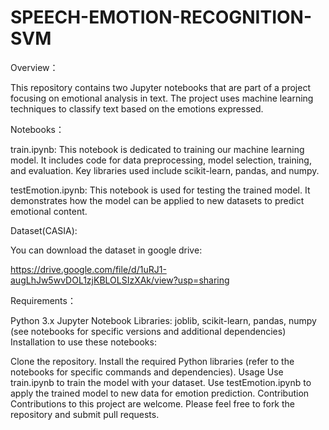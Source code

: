 # SPEECH-EMOTION-RECOGNITION-SVM
Overview：

This repository contains two Jupyter notebooks that are part of a project focusing on emotional analysis in text. The project uses machine learning techniques to classify text based on the emotions expressed.

Notebooks：

train.ipynb: This notebook is dedicated to training our machine learning model. It includes code for data preprocessing, model selection, training, and evaluation. Key libraries used include scikit-learn, pandas, and numpy.

testEmotion.ipynb: This notebook is used for testing the trained model. It demonstrates how the model can be applied to new datasets to predict emotional content.

Dataset(CASIA):

You can download the dataset in google drive:

https://drive.google.com/file/d/1uRJ1-augLhJw5wvDOL1zjKBLOLSIzXAk/view?usp=sharing

Requirements：

Python 3.x
Jupyter Notebook
Libraries: joblib, scikit-learn, pandas, numpy (see notebooks for specific versions and additional dependencies)
Installation to use these notebooks:

Clone the repository.
Install the required Python libraries (refer to the notebooks for specific commands and dependencies).
Usage
Use train.ipynb to train the model with your dataset.
Use testEmotion.ipynb to apply the trained model to new data for emotion prediction.
Contribution
Contributions to this project are welcome. Please feel free to fork the repository and submit pull requests.
